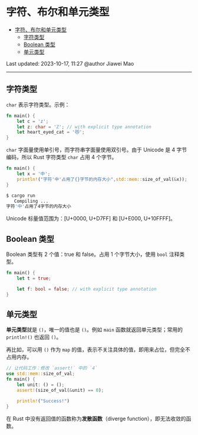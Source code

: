 # 字符、布尔和单元类型

- [字符、布尔和单元类型](#字符布尔和单元类型)
  - [字符类型](#字符类型)
  - [Boolean 类型](#boolean-类型)
  - [单元类型](#单元类型)

Last updated: 2023-10-17, 11:27
@author Jiawei Mao
****

## 字符类型

`char` 表示字符类型。示例：

```rust
fn main() {
    let c = 'z';
    let z: char = 'ℤ'; // with explicit type annotation
    let heart_eyed_cat = '😻';
}
```

`char` 字面量使用单引号，而字符串字面量使用双引号。由于 Unicode 是 4 字节编码，所以 Rust 字符类型 `char` 占用 4 个字节。

```rust
fn main() {
    let x = '中';
    println!("字符'中'占用了{}字节的内存大小",std::mem::size_of_val(&x));
}
```

```sh
$ cargo run
   Compiling ...
字符'中'占用了4字节的内存大小
```

Unicode 标量值范围为：[U+0000, U+D7FF] 和 [U+E000, U+10FFFF]。

## Boolean 类型

Boolean 类型有 2 个值：true 和 false。占用 1 个字节大小，使用 `bool` 注释类型。

```rust
fn main() {
    let t = true;

    let f: bool = false; // with explicit type annotation
}
```

## 单元类型

**单元类型**就是 `()`，唯一的值也是 `()`。例如 `main` 函数就返回单元类型；常用的 `println!()` 也返回 `()`。

再比如，可以用 `()` 作为 `map` 的值，表示不关注具体的值，即用来占位，但完全不占用内存。

```rust
// 让代码工作：修改 `assert!` 中的 `4` 
use std::mem::size_of_val;
fn main() {
    let unit: () = ();
    assert!(size_of_val(&unit) == 0);

    println!("Success!")
}
```


在 Rust 中没有返回值的函数称为**发散函数**（diverge function），即无法收敛的函数。

